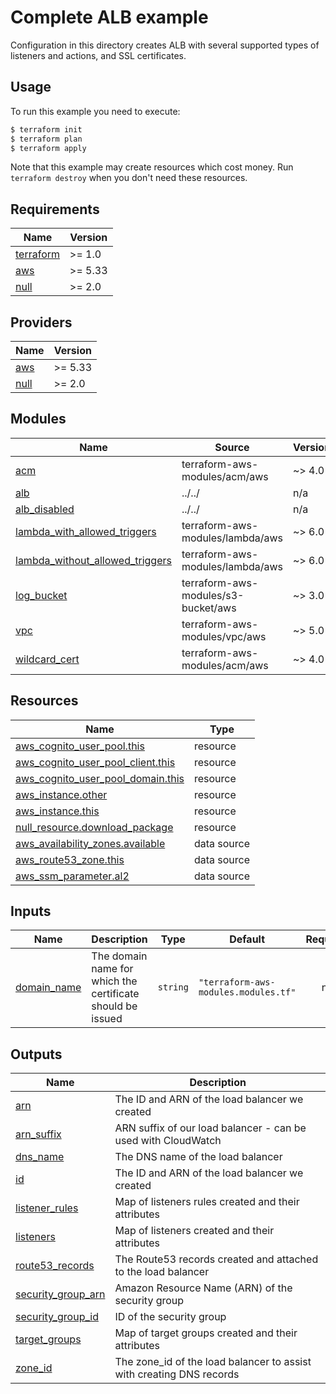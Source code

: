 # Complete ALB example

Configuration in this directory creates ALB with several supported types of listeners and actions, and SSL certificates.

## Usage

To run this example you need to execute:

```bash
$ terraform init
$ terraform plan
$ terraform apply
```

Note that this example may create resources which cost money. Run `terraform destroy` when you don't need these resources.

<!-- BEGINNING OF PRE-COMMIT-TERRAFORM DOCS HOOK -->
## Requirements

| Name | Version |
|------|---------|
| <a name="requirement_terraform"></a> [terraform](#requirement\_terraform) | >= 1.0 |
| <a name="requirement_aws"></a> [aws](#requirement\_aws) | >= 5.33 |
| <a name="requirement_null"></a> [null](#requirement\_null) | >= 2.0 |

## Providers

| Name | Version |
|------|---------|
| <a name="provider_aws"></a> [aws](#provider\_aws) | >= 5.33 |
| <a name="provider_null"></a> [null](#provider\_null) | >= 2.0 |

## Modules

| Name | Source | Version |
|------|--------|---------|
| <a name="module_acm"></a> [acm](#module\_acm) | terraform-aws-modules/acm/aws | ~> 4.0 |
| <a name="module_alb"></a> [alb](#module\_alb) | ../../ | n/a |
| <a name="module_alb_disabled"></a> [alb\_disabled](#module\_alb\_disabled) | ../../ | n/a |
| <a name="module_lambda_with_allowed_triggers"></a> [lambda\_with\_allowed\_triggers](#module\_lambda\_with\_allowed\_triggers) | terraform-aws-modules/lambda/aws | ~> 6.0 |
| <a name="module_lambda_without_allowed_triggers"></a> [lambda\_without\_allowed\_triggers](#module\_lambda\_without\_allowed\_triggers) | terraform-aws-modules/lambda/aws | ~> 6.0 |
| <a name="module_log_bucket"></a> [log\_bucket](#module\_log\_bucket) | terraform-aws-modules/s3-bucket/aws | ~> 3.0 |
| <a name="module_vpc"></a> [vpc](#module\_vpc) | terraform-aws-modules/vpc/aws | ~> 5.0 |
| <a name="module_wildcard_cert"></a> [wildcard\_cert](#module\_wildcard\_cert) | terraform-aws-modules/acm/aws | ~> 4.0 |

## Resources

| Name | Type |
|------|------|
| [aws_cognito_user_pool.this](https://registry.terraform.io/providers/hashicorp/aws/latest/docs/resources/cognito_user_pool) | resource |
| [aws_cognito_user_pool_client.this](https://registry.terraform.io/providers/hashicorp/aws/latest/docs/resources/cognito_user_pool_client) | resource |
| [aws_cognito_user_pool_domain.this](https://registry.terraform.io/providers/hashicorp/aws/latest/docs/resources/cognito_user_pool_domain) | resource |
| [aws_instance.other](https://registry.terraform.io/providers/hashicorp/aws/latest/docs/resources/instance) | resource |
| [aws_instance.this](https://registry.terraform.io/providers/hashicorp/aws/latest/docs/resources/instance) | resource |
| [null_resource.download_package](https://registry.terraform.io/providers/hashicorp/null/latest/docs/resources/resource) | resource |
| [aws_availability_zones.available](https://registry.terraform.io/providers/hashicorp/aws/latest/docs/data-sources/availability_zones) | data source |
| [aws_route53_zone.this](https://registry.terraform.io/providers/hashicorp/aws/latest/docs/data-sources/route53_zone) | data source |
| [aws_ssm_parameter.al2](https://registry.terraform.io/providers/hashicorp/aws/latest/docs/data-sources/ssm_parameter) | data source |

## Inputs

| Name | Description | Type | Default | Required |
|------|-------------|------|---------|:--------:|
| <a name="input_domain_name"></a> [domain\_name](#input\_domain\_name) | The domain name for which the certificate should be issued | `string` | `"terraform-aws-modules.modules.tf"` | no |

## Outputs

| Name | Description |
|------|-------------|
| <a name="output_arn"></a> [arn](#output\_arn) | The ID and ARN of the load balancer we created |
| <a name="output_arn_suffix"></a> [arn\_suffix](#output\_arn\_suffix) | ARN suffix of our load balancer - can be used with CloudWatch |
| <a name="output_dns_name"></a> [dns\_name](#output\_dns\_name) | The DNS name of the load balancer |
| <a name="output_id"></a> [id](#output\_id) | The ID and ARN of the load balancer we created |
| <a name="output_listener_rules"></a> [listener\_rules](#output\_listener\_rules) | Map of listeners rules created and their attributes |
| <a name="output_listeners"></a> [listeners](#output\_listeners) | Map of listeners created and their attributes |
| <a name="output_route53_records"></a> [route53\_records](#output\_route53\_records) | The Route53 records created and attached to the load balancer |
| <a name="output_security_group_arn"></a> [security\_group\_arn](#output\_security\_group\_arn) | Amazon Resource Name (ARN) of the security group |
| <a name="output_security_group_id"></a> [security\_group\_id](#output\_security\_group\_id) | ID of the security group |
| <a name="output_target_groups"></a> [target\_groups](#output\_target\_groups) | Map of target groups created and their attributes |
| <a name="output_zone_id"></a> [zone\_id](#output\_zone\_id) | The zone\_id of the load balancer to assist with creating DNS records |
<!-- END OF PRE-COMMIT-TERRAFORM DOCS HOOK -->
